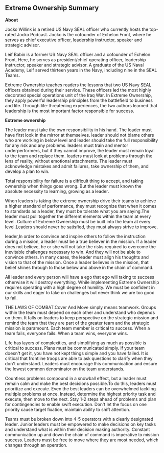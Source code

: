 ## Extreme Ownership Summary


**About**

Jocko Willink is a retired US Navy SEAL officer who currently hosts the top-rated Jocko Podcast. Jocko is the cofounder of Echelon Front, where he serves as chief executive officer, leadership instructor, speaker and strategic advisor. 

Leif Babin is a former US Navy SEAL officer and a cofounder of Echelon Front. Here, he serves as president/chief operating officer, leadership instructor, speaker and strategic advisor. A graduate of the US Naval Academy, Leif served thirteen years in the Navy, including nine in the SEAL Teams.

Extreme Ownership teaches readers the lessons that two US Navy SEAL officers obtained during their service. These officers led the most highly decorated special operations unit of the Iraq War. In Extreme Ownership, they apply powerful leadership principles from the battlefield to business and life. Through life-threatening experiences, the two authors learned that leadership is the most important factor responsible for success.

**Extreme ownership**

The leader must take the own responsibility in his hand. The leader must have first look in the mirror at themselves. leader should not blame others who are working in below level and leader should take the full responsibility for any risk and any problems. leaders must train and mentor underperformers, but if they cannot improve, the leader must remain loyal to the team and replace them. leaders must look at problems through the lens of reality, without emotional attachments. The leader must acknowledge mistakes and admit failures, take ownership of them, and develop a plan to win.

Total responsibility for failure is a difficult thing to accept, and taking ownership when things goes wrong. But the leader must known the absolute necessity to learning, growing as a leader.

When leaders is taking the  extreme ownership drive their teams to achieve a higher standard of performance, they must recognize that when it comes to standards  as a leader, they must be tolerate  what you are saying.The leader must pull together the different elements within the team at every level. Culture of Extreme Ownership must be built into the team at every level.Leaders should never be satisfied, they must always strive to improve.

leader,In order to convince and inspire others to follow the instruction during a mission, a leader must be a true believer in the mission. If a leader does not believe, he or she will not take the risks required to overcome the inevitable challenges necessary to win. And they will not be able to convince others. In many cases, the leader must align his thoughts and vision to that of the mission. Once a leader believes in the mission, that belief shines through to those below and above in the chain of command.


All leader and every person will have a ego that ego will taking to success otherwise it will destroy everything. While implementing Extreme Ownership requires operating with a high degree of humility. We must be confident in our skills and eager to take on challenges but never think we are too good to fail.


THE LAWS OF COMBAT:Cover And Move simply means teamwork. Groups within the team must depend on each other and understand who depends on them. It falls on leaders to keep perspective on the strategic mission and remind the team that they are part of the greater team and the strategic mission is paramount. Each team member is critical to success. When a team fails, everyone fails. When a team wins, everyone wins.

Life has layers of complexities, and simplifying as much as possible is critical to success. Plans must be communicated simply. If your team doesn't get it, you have not kept things simple and you have failed. It is critical that frontline troops are able to ask questions to clarify when they don't understand. Leaders must encourage this communication and ensure the lowest common denominator on the team understands.

Countless problems compound in a snowball effect, but a leader must remain calm and make the best decisions possible.To do this, leaders must prioritize and execute. Even the best leaders can be overwhelmed tackling multiple problems at once. Instead, determine the highest priority task and execute, then move to the next. Stay 1-2 steps ahead of problems and plan for contingencies to enable swift execution. Don't let the focus on one priority cause target fixation, maintain ability to shift attention.

Teams must be broken down into 4-5 operators with a clearly designated leader. Junior leaders must be empowered to make decisions on key tasks and understand what is within their decision making authority. Constant communication up and down the chain of command is imperative to mission success. Leaders must be free to move where they are most needed, which changes through an operation.









